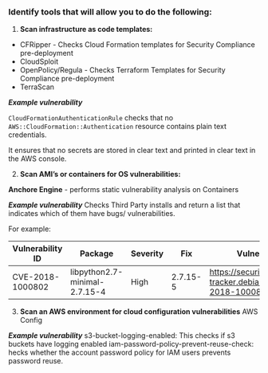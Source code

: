 ### Identify tools that will allow you to do the following:

1. **Scan infrastructure as code templates:**
* CFRipper - Checks Cloud Formation templates for Security Compliance pre-deployment
* CloudSploit
* OpenPolicy/Regula - Checks Terraform Templates for Security Compliance pre-deployment
* TerraScan

***Example vulnerability***

``CloudFormationAuthenticationRule`` checks that no ``AWS::CloudFormation::Authentication`` resource contains plain text credentials.

It ensures that no secrets are stored in clear text and printed in clear text in the AWS console.


2. **Scan AMI’s or containers for OS vulnerabilities:**

**Anchore Engine** - performs static vulnerability analysis on Containers

***Example vulnerability***
Checks Third Party installs and return a list that indicates which of them have bugs/ vulnerabilities.

For example:


|Vulnerability ID       |Package                               |Severity         | Fix                |Vulnerability URL|
|---                     |---                                   |---               |---          |---                                                               |
|CVE-2018-1000802        |libpython2.7-minimal-2.7.15-4        | High             | 2.7.15-5      |     https://security-tracker.debian.org/tracker/CVE-2018-1000802|  


3. **Scan an AWS environment for cloud configuration vulnerabilities**
AWS Config


***Example vulnerability***
s3-bucket-logging-enabled: This checks if s3 buckets have logging enabled
iam-password-policy-prevent-reuse-check: hecks whether the account password policy for IAM users prevents password reuse.
